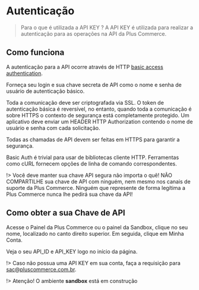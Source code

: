 # Autenticação

> Para o que é utilizada a API KEY ? A API KEY é utilizada para realizar a autenticação para as operações na API da Plus Commerce.

## Como funciona

A autenticação para a API ocorre através de HTTP [basic access authentication](https://en.wikipedia.org/wiki/Basic_access_authentication).

Forneça seu login e sua chave secreta de API como o nome e senha de usuário de autenticação básico.

Toda a comunicação deve ser criptografada via SSL. O token de autenticação básica é reversível, no entanto, quando toda a comunicação é sobre HTTPS o contexto de segurança está completamente protegido. Um aplicativo deve enviar um HEADER HTTP Authorization contendo o nome de usuário e senha com cada solicitação.

Todas as chamadas de API devem ser feitas em HTTPS para garantir a segurança.

Basic Auth é trivial para usar de bibliotecas cliente HTTP. Ferramentas como cURL fornecem opções de linha de comando correspondentes.

!> Você deve manter sua chave API segura não importa o quê! NÃO COMPARTILHE sua chave de API com ninguém, nem mesmo nos canais de suporte da Plus Commerce. Ninguém que represente de forma legítima a Plus Commerce nunca lhe pedirá sua chave da API!

## Como obter a sua Chave de API

Acesse o Painel da Plus Commerce ou o painel da Sandbox, clique no seu nome, localizado no canto direito superior. Em seguida, clique em Minha Conta.

Veja o seu API_ID e API_KEY logo no início da página.

!> Caso não possua uma API KEY em sua conta, faça a requisição para sac@pluscommerce.com.br.

!> Atenção! O ambiente **sandbox** está em construção